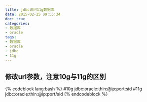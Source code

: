 ```yaml
---
title: jdbc访问11g数据库
date: 2015-02-25 09:55:34
doc: true
categories:
- 数据库
- oracle
tags:
- 数据库
- oracle
- jdbc
- 11g
---
```


## 修改url参数，注意10g与11g的区别

{% codeblock lang:bash %}
#10g
jdbc:oracle:thin:@ip:port:sid
#11g
jdbc:oracle:thin:@ip:port/sid
{% endcodeblock %}
